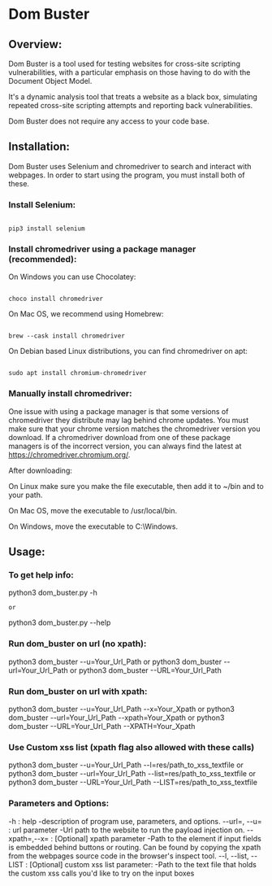# Dom Buster

## Overview:

Dom Buster is a tool used for testing websites for cross-site scripting vulnerabilities, with a particular emphasis on those having to do with the Document Object Model.

It's a dynamic analysis tool that treats a website as a black box, simulating repeated cross-site scripting attempts and reporting back vulnerabilities.

Dom Buster does not require any access to your code base.

## Installation:

Dom Buster uses Selenium and chromedriver to search and interact with webpages. In order to start using the program, you must install both of these.

### Install Selenium:

```

pip3 install selenium

```

### Install chromedriver using a package manager (recommended): 


On Windows you can use Chocolatey:

```

choco install chromedriver

```


On Mac OS, we recommend using Homebrew:

```

brew --cask install chromedriver

```

On Debian based Linux distributions, you can find chromedriver on apt:

```

sudo apt install chromium-chromedriver

```

### Manually install chromedriver:

One issue with using a package manager is that some versions of chromedriver they distribute may lag behind chrome updates.
You must make sure that your chrome version matches the chromedriver version you download. If a chromedriver download from one of these package managers is of the incorrect version, you can always find the latest at https://chromedriver.chromium.org/.

After downloading:

On Linux make sure you make the file executable, then add it to ~/bin and to your path.

On Mac OS, move the executable to /usr/local/bin.

On Windows, move the executable to C:\Windows. 

## Usage:

### To get help info:

python3 dom_buster.py -h

    or

python3 dom_buster.py --help

### Run dom_buster on url (no xpath): 

python3 dom_buster --u=Your_Url_Path
    or
python3 dom_buster --url=Your_Url_Path
    or
python3 dom_buster --URL=Your_Url_Path

### Run dom_buster on url with xpath:

python3 dom_buster --u=Your_Url_Path --x=Your_Xpath
    or
python3 dom_buster --url=Your_Url_Path --xpath=Your_Xpath
    or
python3 dom_buster --URL=Your_Url_Path --XPATH=Your_Xpath


### Use Custom xss list (xpath flag also allowed with these calls)

python3 dom_buster --u=Your_Url_Path --l=res/path_to_xss_textfile
    or
python3 dom_buster --url=Your_Url_Path --list=res/path_to_xss_textfile
    or
python3 dom_buster --URL=Your_Url_Path --LIST=res/path_to_xss_textfile

### Parameters and Options: 

-h : help -description of program use, parameters, and options.
--url=, --u= : url parameter -Url path to the website to run the payload injection on.
--xpath=,--x= : [Optional] xpath parameter -Path to the element if input fields is embedded behind buttons or routing. Can be found by copying the xpath from the webpages source code in the browser's inspect tool.
--l, --list, --LIST : [Optional] custom xss list parameter: -Path to the text file that holds the custom xss calls you'd like to try on the input boxes

